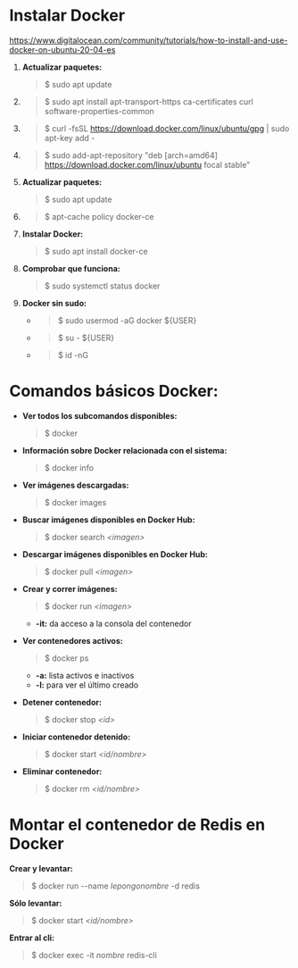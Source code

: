 # Instalar Docker
<https://www.digitalocean.com/community/tutorials/how-to-install-and-use-docker-on-ubuntu-20-04-es>

1. **Actualizar paquetes:** 
    > $ sudo apt update
2. > $ sudo apt install apt-transport-https ca-certificates curl software-properties-common
3. > $ curl -fsSL https://download.docker.com/linux/ubuntu/gpg | sudo apt-key add -

4. > $ sudo add-apt-repository "deb [arch=amd64] https://download.docker.com/linux/ubuntu focal stable"

5. **Actualizar paquetes:** 
    > $ sudo apt update

6. > $ apt-cache policy docker-ce

7. **Instalar Docker:** 
    > $ sudo apt install docker-ce

8. **Comprobar que funciona:** 
    > $ sudo systemctl status docker

9. **Docker sin sudo:** 
    - > $ sudo usermod -aG docker ${USER}
    - > $ su - ${USER}
    - > $ id -nG

# Comandos básicos Docker:
- **Ver todos los subcomandos disponibles:** 
    > $ docker

- **Información sobre Docker relacionada con el sistema:** 
    > $ docker info

- **Ver imágenes descargadas:** 
    > $ docker images

- **Buscar imágenes disponibles en Docker Hub:** 
    > $ docker search *<*imagen*>*

- **Descargar imágenes disponibles en Docker Hub:** 
    > $ docker pull *<*imagen*>*

- **Crear y correr imágenes:** 
    > $ docker run *<*imagen*>*
    - **-it:** da acceso a la consola del contenedor

- **Ver contenedores activos:** 
    > $ docker ps
    - **-a:** lista activos e inactivos
    - **-l:** para ver el último creado

- **Detener contenedor:** 
    > $ docker stop *<*id*>*

- **Iniciar contenedor detenido:** 
    > $ docker start *<*id/nombre*>*

- **Eliminar contenedor:** 
    > $ docker rm *<*id/nombre*>*


# Montar el contenedor de Redis en Docker

**Crear y levantar:** 
> $ docker run --name *lepongonombre* -d redis

**Sólo levantar:** 
> $ docker start *<*id/nombre*>*

**Entrar al cli:** 
> $ docker exec -it *nombre* redis-cli





